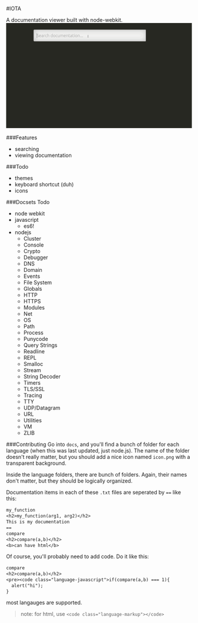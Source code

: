 #IOTA

A documentation viewer built with node-webkit.
![demo](demo.gif)

###Features
+ searching
+ viewing documentation

###Todo
+ themes
+ keyboard shortcut (duh)
+ icons

###Docsets Todo
+ node webkit
+ javascript
  + es6!
+ nodejs
  + Cluster
  + Console
  + Crypto
  + Debugger
  + DNS
  + Domain
  + Events
  + File System
  + Globals
  + HTTP
  + HTTPS
  + Modules
  + Net
  + OS
  + Path
  + Process
  + Punycode
  + Query Strings
  + Readline
  + REPL
  + Smalloc
  + Stream
  + String Decoder
  + Timers
  + TLS/SSL
  + Tracing
  + TTY
  + UDP/Datagram
  + URL
  + Utilities
  + VM
  + ZLIB

###Contributing
Go into `docs`, and you'll find a bunch of folder for each language (when this was last updated, just node.js). The name of the folder doesn't really matter, but you should add a nice icon named `icon.png` with a transparent background.

Inside the language folders, there are bunch of folders. Again, their names don't matter, but they should be logically organized.

Documentation items in each of these `.txt` files are seperated by `==` like this:
```
my_function
<h2>my_function(arg1, arg2)</h2>
This is my documentation
==
compare
<h2>compare(a,b)</h2>
<b>can have html</b>
```

Of course, you'll probably need to add code. Do it like this:
```
compare
<h2>compare(a,b)</h2>
<pre><code class="language-javascript">if(compare(a,b) === 1){
  alert("hi");
}
```
most langauges are supported.

> note: for html, use `<code class="language-markup"></code>`
